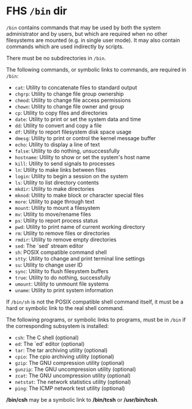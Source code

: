 # FHS `/bin` dir

`/bin` contains commands that may be used by both the system administrator and by users, but which are required when no other filesystems are mounted (e.g. in single user mode). It may also contain commands which are used indirectly by scripts.

There must be no subdirectories in `/bin`.

The following commands, or symbolic links to commands, are required in `/bin`:

- `cat`: Utility to concatenate files to standard output
- `chgrp`: Utility to change file group ownership
- `chmod`: Utility to change file access permissions
- `chown`: Utility to change file owner and group
- `cp`: Utility to copy files and directories
- `date`: Utility to print or set the system data and time
- `dd`: Utility to convert and copy a file
- `df`: Utility to report filesystem disk space usage
- `dmesg`: Utility to print or control the kernel message buffer
- `echo`: Utility to display a line of text
- `false`: Utility to do nothing, unsuccessfully
- `hostname`: Utility to show or set the system's host name
- `kill`: Utility to send signals to processes
- `ln`: Utility to make links between files
- `login`: Utility to begin a session on the system
- `ls`: Utility to list directory contents
- `mkdir`: Utility to make directories
- `mknod`: Utility to make block or character special files
- `more`: Utility to page through text
- `mount`: Utility to mount a filesystem
- `mv`: Utility to move/rename files
- `ps`: Utility to report process status
- `pwd`: Utility to print name of current working directory
- `rm`: Utility to remove files or directories
- `rmdir`: Utility to remove empty directories
- `sed`: The `sed' stream editor
- `sh`: POSIX compatible command shell
- `stty`: Utility to change and print terminal line settings
- `su`: Utility to change user ID
- `sync`: Utility to flush filesystem buffers
- `true`: Utility to do nothing, successfully
- `umount`: Utility to unmount file systems
- `uname`: Utility to print system information

If `/bin/sh` is not the POSIX compatible shell command itself, it must be a hard or symbolic link to the real shell command.

The following programs, or symbolic links to programs, must be in `/bin` if the corresponding subsystem is installed:

- `csh`: The C shell (optional)
- `ed`: The `ed' editor (optional)
- `tar`: The tar archiving utility (optional)
- `cpio`: The cpio archiving utility (optional)
- `gzip`: The GNU compression utility (optional)
- `gunzip`: The GNU uncompression utility (optional)
- `zcat`: The GNU uncompression utility (optional)
- `netstat`: The network statistics utility (optional)
- `ping`: The ICMP network test utility (optional)

**/bin/csh** may be a symbolic link to **/bin/tcsh** or **/usr/bin/tcsh**.
